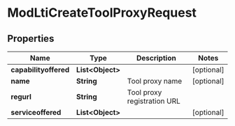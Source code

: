 

# ModLtiCreateToolProxyRequest


## Properties

| Name | Type | Description | Notes |
|------------ | ------------- | ------------- | -------------|
|**capabilityoffered** | **List&lt;Object&gt;** |  |  [optional] |
|**name** | **String** | Tool proxy name |  [optional] |
|**regurl** | **String** | Tool proxy registration URL |  |
|**serviceoffered** | **List&lt;Object&gt;** |  |  [optional] |



